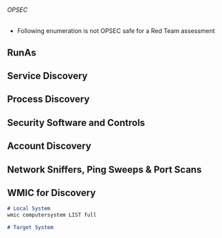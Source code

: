 
###### OPSEC
- Following enumeration is not OPSEC safe for a Red Team assessment
## RunAs


## Service Discovery



## Process Discovery


## Security Software and Controls



## Account Discovery



## Network Sniffers, Ping Sweeps & Port Scans


## WMIC for Discovery
```markdown
# Local System
wmic computersystem LIST full

# Target System
```